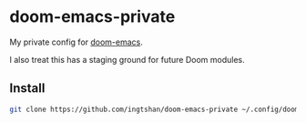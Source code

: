 # doom-emacs-private

My private config for [doom-emacs](https://github.com/hlissner/doom-emacs).

I also treat this has a staging ground for future Doom modules.

## Install

``` sh
git clone https://github.com/ingtshan/doom-emacs-private ~/.config/doom
```
